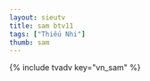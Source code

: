 ```yaml
---
layout: sieutv
title: sam btv11
tags: ["Thiếu Nhi"]
thumb: sam
---
```

{% include tvadv key="vn_sam" %}
